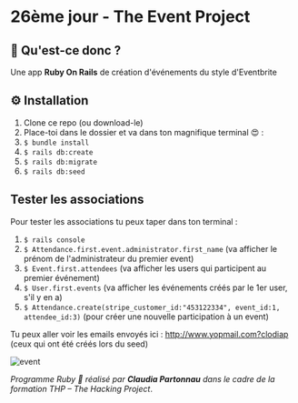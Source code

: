 # 26ème jour - The Event Project

## 💎 Qu'est-ce donc ?
Une app **Ruby On Rails** de création d'événements du style d'Eventbrite

## ⚙ Installation
1. Clone ce repo (ou download-le)
2. Place-toi dans le dossier et va dans ton magnifique terminal 😍 :
3. `$ bundle install` 
4. `$ rails db:create`
5. `$ rails db:migrate` 
6. `$ rails db:seed`

## Tester les associations
Pour tester les associations tu peux taper dans ton terminal :
1. `$ rails console`
2. `$ Attendance.first.event.administrator.first_name` (va afficher le prénom de l'administrateur du premier event)
3. `$ Event.first.attendees` (va afficher les users qui participent au premier événement)
4. `$ User.first.events` (va afficher les événements créés par le 1er user, s'il y en a)
5. `$ Attendance.create(stripe_customer_id:"453122334", event_id:1, attendee_id:3)` (pour créer une nouvelle participation à un event)


Tu peux aller voir les emails envoyés ici : <http://www.yopmail.com?clodiap> (ceux qui ont été créés lors du seed)


![event](https://proxy.duckduckgo.com/iu/?u=https%3A%2F%2Fi.pinimg.com%2F736x%2F81%2Fe2%2F4c%2F81e24c8567ce0530fa3fb42f3bcc5ceb--teaching-memes-work-memes.jpg&f=1)


*Programme Ruby 💎 réalisé par **Claudia Partonnau** dans le cadre de la formation THP – The Hacking Project*.

